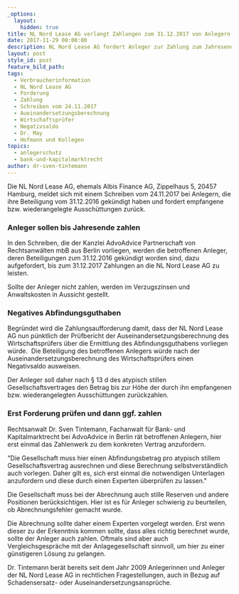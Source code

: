 ```yaml
---
_options:
  layout:
    hidden: true
title: NL Nord Lease AG verlangt Zahlungen zum 31.12.2017 von Anlegern
date: 2017-11-29 00:00:00
description: NL Nord Lease AG fordert Anleger zur Zahlung zum Jahresende auf
layout: post
style_id: post
feature_bild_path:
tags:
  - Verbraucherinformation
  - NL Nord Lease AG
  - Forderung
  - Zahlung
  - Schreiben vom 24.11.2017
  - Aueinandersetzungsberechnung
  - Wirtschaftsprüfer
  - Negativsaldo
  - Dr. May
  - Hofmann und Kollegen
topics:
  - anlegerschutz
  - bank-und-kapitalmarktrecht
author: dr-sven-tintemann
---
```



Die NL Nord Lease AG, ehemals Albis Finance AG, Zippelhaus 5, 20457 Hamburg, meldet sich mit einem Schreiben vom 24.11.2017 bei Anlegern, die ihre Beteiligung vom 31.12.2016 gekündigt haben und fordert empfangene bzw. wiederangelegte Ausschüttungen zurück.

### Anleger sollen bis Jahresende zahlen

In den Schreiben, die der Kanzlei AdvoAdvice Partnerschaft von Rechtsanwälten mbB aus Berlin vorliegen, werden die betroffenen Anleger, deren Beteiligungen zum 31.12.2016 gekündigt worden sind, dazu aufgefordert, bis zum 31.12.2017 Zahlungen an die NL Nord Lease AG zu leisten.

Sollte der Anleger nicht zahlen, werden im Verzugszinsen und Anwaltskosten in Aussicht gestellt.

### Negatives Abfindungsguthaben

Begründet wird die Zahlungsaufforderung damit, dass der NL Nord Lease AG nun pünktlich der Prüfbericht der Auseinandersetzungsberechnung des Wirtschaftsprüfers über die Ermittlung des Abfindungsguthabens vorliegen würde.  Die Beteiligung des betroffenen Anlegers würde nach der Auseinandersetzungsberechnung des Wirtschaftsprüfers einen Negativsaldo ausweisen.

Der Anleger soll daher nach § 13 d des atypisch stillen Gesellschaftsvertrages den Betrag bis zur Höhe der durch ihn empfangenen bzw. wiederangelegten Ausschüttungen zurückzahlen.

### Erst Forderung prüfen und dann ggf. zahlen

Rechtsanwalt Dr. Sven Tintemann, Fachanwalt für Bank- und Kapitalmarktrecht bei AdvoAdvice in Berlin rät betroffenen Anlegern, hier erst einmal das Zahlenwerk zu dem konkreten Vertrag anzufordern.

"Die Gesellschaft muss hier einen Abfindungsbetrag pro atypisch stillem Gesellschaftsvertrag ausrechnen und diese Berechnung selbstverständlich auch vorlegen. Daher gilt es, sich erst einmal die notwendigen Unterlagen anzufordern und diese durch einen Experten überprüfen zu lassen."

Die Gesellschaft muss bei der Abrechnung auch stille Reserven und andere Positionen berücksichtigen. Hier ist es für Anleger schwierig zu beurteilen, ob Abrechnungsfehler gemacht wurde.

Die Abrechnung sollte daher einem Experten vorgelegt werden. Erst wenn dieser zu der Erkenntnis kommen sollte, dass alles richtig berechnet wurde, sollte der Anleger auch zahlen. Oftmals sind aber auch Vergleichsgespräche mit der Anlagegesellschaft sinnvoll, um hier zu einer günstigeren Lösung zu gelangen.

Dr. Tintemann berät bereits seit dem Jahr 2009 Anlegerinnen und Anleger der NL Nord Lease AG in rechtlichen Fragestellungen, auch in Bezug auf Schadensersatz- oder Auseinandersetzungsansprüche.